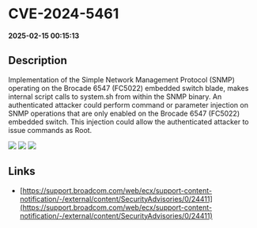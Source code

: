 # CVE-2024-5461

**2025-02-15 00:15:13**

## Description
Implementation of the Simple Network 
Management Protocol (SNMP) operating on the Brocade 6547 (FC5022) 
embedded switch blade, makes internal script calls to system.sh from 
within the SNMP binary. An authenticated attacker could perform command 
or parameter injection on SNMP operations that are only enabled on the 
Brocade 6547 (FC5022) embedded switch. This injection could allow the 
authenticated attacker to issue commands as Root.

![](https://img.shields.io/static/v1?label=Score&message=8.6&color=red)
![](https://img.shields.io/static/v1?label=Severity&message=HIGH&color=red)
![](https://img.shields.io/static/v1?label=CWE&message=RCE&color=green)

## Links
- [https://support.broadcom.com/web/ecx/support-content-notification/-/external/content/SecurityAdvisories/0/24411](https://support.broadcom.com/web/ecx/support-content-notification/-/external/content/SecurityAdvisories/0/24411)

